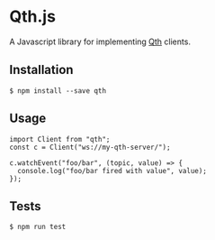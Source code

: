 Qth.js
======

A Javascript library for implementing [Qth](https://github.com/mossblaser/qth)
clients.

Installation
------------

    $ npm install --save qth

Usage
-----

    import Client from "qth";
    const c = Client("ws://my-qth-server/");

    c.watchEvent("foo/bar", (topic, value) => {
      console.log("foo/bar fired with value", value);
    });

Tests
-----

    $ npm run test


